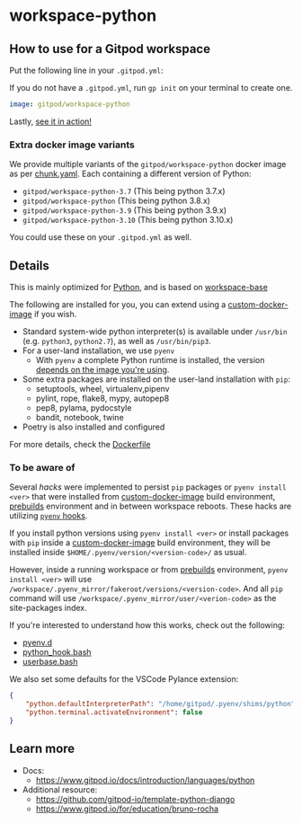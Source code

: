 # workspace-python

## How to use for a Gitpod workspace

Put the following line in your `.gitpod.yml`:

If you do not have a `.gitpod.yml`, run `gp init` on your terminal to create one.

```yaml
image: gitpod/workspace-python
```

Lastly, [see it in action!](https://www.gitpod.io/docs/introduction/learn-gitpod/gitpod-yaml#see-it-in-action)

### Extra docker image variants

We provide multiple variants of the `gitpod/workspace-python` docker image as per [chunk.yaml](./chunk.yaml). Each containing a different version of Python:

- `gitpod/workspace-python-3.7` (This being python 3.7.x)
- `gitpod/workspace-python` (This being python 3.8.x)
- `gitpod/workspace-python-3.9` (This being python 3.9.x)
- `gitpod/workspace-python-3.10` (This being python 3.10.x)

You could use these on your `.gitpod.yml` as well.

## Details

This is mainly optimized for [Python](https://www.python.org/), and is based on [workspace-base](../../base/)

The following are installed for you, you can extend using a [custom-docker-image](https://www.gitpod.io/docs/configure/workspaces/workspace-image#configure-a-custom-dockerfile) if you wish.

- Standard system-wide python interpreter(s) is available under `/usr/bin` (e.g. `python3`, `python2.7`), as well as `/usr/bin/pip3`.
- For a user-land installation, we use `pyenv`
    - With `pyenv` a complete Python runtime is installed, the version [depends on the image you're using](#extra-docker-image-variants).
- Some extra packages are installed on the user-land installation with `pip`:
    - setuptools, wheel, virtualenv,pipenv
    - pylint, rope, flake8, mypy, autopep8
    - pep8, pylama, pydocstyle
    - bandit, notebook, twine
- Poetry is also installed and configured


For more details, check the [Dockerfile](./Dockerfile)

### To be aware of

Several _hacks_ were implemented to persist `pip` packages or `pyenv install <ver>` that were installed from [custom-docker-image](https://www.gitpod.io/docs/configure/workspaces/workspace-image#configure-a-custom-dockerfile) build environment, [prebuilds](https://www.gitpod.io/docs/configure/projects/prebuilds) environment and in between workspace reboots. These hacks are utilizing [`pyenv` hooks](https://github.com/pyenv/pyenv/wiki/Authoring-plugins#pyenv-hooks).

If you install python versions using `pyenv install <ver>` or install packages with `pip` inside a [custom-docker-image](https://www.gitpod.io/docs/configure/workspaces/workspace-image#configure-a-custom-dockerfile) build environment, they will be installed inside `$HOME/.pyenv/version/<version-code>/` as usual.

However, inside a running workspace or from [prebuilds](https://www.gitpod.io/docs/configure/projects/prebuilds) environment, `pyenv install <ver>` will use `/workspace/.pyenv_mirror/fakeroot/versions/<version-code>`. And all `pip` command will use `/workspace/.pyenv_mirror/user/<verion-code>` as the site-packages index.

If you're interested to understand how this works, check out the following:

- [pyenv.d](./pyenv.d/)
- [python_hook.bash](./python_hook.bash)
- [userbase.bash](./userbase.bash)

We also set some defaults for the VSCode Pylance extension:

```json
{
    "python.defaultInterpreterPath": "/home/gitpod/.pyenv/shims/python",
    "python.terminal.activateEnvironment": false
}
```

## Learn more

- Docs:
    - https://www.gitpod.io/docs/introduction/languages/python
- Additional resource:
    - https://github.com/gitpod-io/template-python-django
    - https://www.gitpod.io/for/education/bruno-rocha
